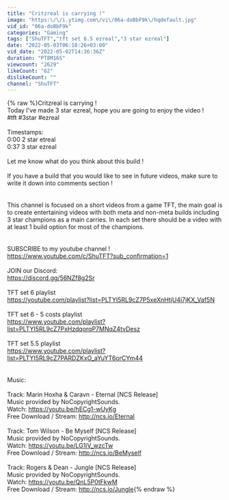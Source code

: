 ```yaml
---
title: "Critzreal is carrying !"
image: "https:\/\/i.ytimg.com\/vi\/06a-doBbF9k\/hqdefault.jpg"
vid_id: "06a-doBbF9k"
categories: "Gaming"
tags: ["ShuTFT","tft set 6.5 ezreal","3 star ezreal"]
date: "2022-05-03T06:18:26+03:00"
vid_date: "2022-05-02T14:36:36Z"
duration: "PT8M16S"
viewcount: "2629"
likeCount: "62"
dislikeCount: ""
channel: "ShuTFT"
---
```

{% raw %}Critzreal is carrying !<br />Today I've made 3 star ezreal, hope you are going to enjoy the video ! <br />#tft #3star #ezreal<br /><br />Timestamps:<br />0:00 2 star etreal<br />0:37 3 star ezreal<br /><br />Let me know what do you think about this build ! <br /><br />If you have a build that you would like to see in future videos, make sure to write it down into comments section !<br /><br /><br />This channel is focused on a short videos from a game TFT, the main goal is to create entertaining videos with both meta and non-meta builds including 3 star champions as a main carries. In each set there should be a video with at least 1 build option for most of the champions.<br /><br /><br />SUBSCRIBE to my youtube channel !<br /><a rel="nofollow" target="blank" href="https://www.youtube.com/c/ShuTFT?sub_confirmation=1">https://www.youtube.com/c/ShuTFT?sub_confirmation=1</a><br /><br />JOIN our Discord: <br /><a rel="nofollow" target="blank" href="https://discord.gg/56NZf8g2Sr">https://discord.gg/56NZf8g2Sr</a><br /><br />TFT set 6 playlist<br /><a rel="nofollow" target="blank" href="https://youtube.com/playlist?list=PLTYI5RL9cZ7P5xeXnHtjU4i7jKX_Vaf5N">https://youtube.com/playlist?list=PLTYI5RL9cZ7P5xeXnHtjU4i7jKX_Vaf5N</a><br /><br />TFT set 6 - 5 costs playlist<br /><a rel="nofollow" target="blank" href="https://www.youtube.com/playlist?list=PLTYI5RL9cZ7PxHzdqorqP7MNqZ4tvDesz">https://www.youtube.com/playlist?list=PLTYI5RL9cZ7PxHzdqorqP7MNqZ4tvDesz</a><br /><br />TFT set 5.5 playlist<br /><a rel="nofollow" target="blank" href="https://www.youtube.com/playlist?list=PLTYI5RL9cZ7PARDZKxO_aYuYT6orCYm44">https://www.youtube.com/playlist?list=PLTYI5RL9cZ7PARDZKxO_aYuYT6orCYm44</a><br /><br /><br />Music:<br /><br />Track: Marin Hoxha &amp; Caravn - Eternal [NCS Release]<br />Music provided by NoCopyrightSounds.<br />Watch: <a rel="nofollow" target="blank" href="https://youtu.be/hECg1-wUyKg">https://youtu.be/hECg1-wUyKg</a><br />Free Download / Stream: <a rel="nofollow" target="blank" href="http://ncs.io/Eternal">http://ncs.io/Eternal</a><br /><br />Track: Tom Wilson - Be Myself [NCS Release]<br />Music provided by NoCopyrightSounds.<br />Watch: <a rel="nofollow" target="blank" href="https://youtu.be/LG1iV_wzcTw">https://youtu.be/LG1iV_wzcTw</a><br />Free Download / Stream: <a rel="nofollow" target="blank" href="http://ncs.io/BeMyself">http://ncs.io/BeMyself</a><br /><br />Track: Rogers &amp; Dean - Jungle [NCS Release]<br />Music provided by NoCopyrightSounds.<br />Watch: <a rel="nofollow" target="blank" href="https://youtu.be/QnL5P0tFkwM">https://youtu.be/QnL5P0tFkwM</a><br />Free Download / Stream: <a rel="nofollow" target="blank" href="http://ncs.io/Jungle">http://ncs.io/Jungle</a>{% endraw %}
